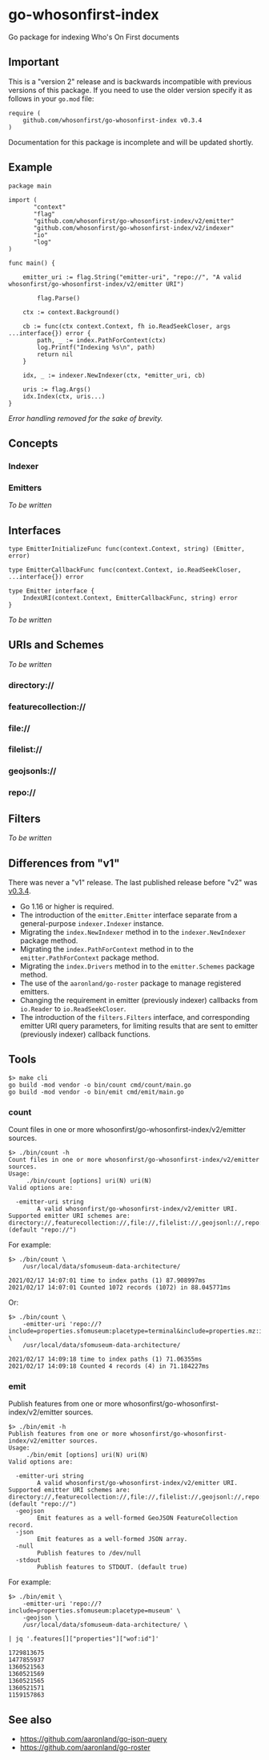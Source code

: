 # go-whosonfirst-index

Go package for indexing Who's On First documents

## Important

This is a "version 2" release and is backwards incompatible with previous versions of this package. If you need to use the older version specify it as follows in your `go.mod` file:

```
require (
	github.com/whosonfirst/go-whosonfirst-index v0.3.4
)
```

Documentation for this package is incomplete and will be updated shortly.

## Example

```
package main

import (
       "context"
       "flag"
       "github.com/whosonfirst/go-whosonfirst-index/v2/emitter"       
       "github.com/whosonfirst/go-whosonfirst-index/v2/indexer"
       "io"
       "log"
)

func main() {

	emitter_uri := flag.String("emitter-uri", "repo://", "A valid whosonfirst/go-whosonfirst-index/v2/emitter URI")
	
     	flag.Parse()

	ctx := context.Background()

	cb := func(ctx context.Context, fh io.ReadSeekCloser, args ...interface{}) error {
		path, _ := index.PathForContext(ctx)
		log.Printf("Indexing %s\n", path)
		return nil
	}

	idx, _ := indexer.NewIndexer(ctx, *emitter_uri, cb)

	uris := flag.Args()
	idx.Index(ctx, uris...)
}	
```

_Error handling removed for the sake of brevity._

## Concepts

### Indexer

### Emitters

_To be written_

## Interfaces

```
type EmitterInitializeFunc func(context.Context, string) (Emitter, error)

type EmitterCallbackFunc func(context.Context, io.ReadSeekCloser, ...interface{}) error

type Emitter interface {
	IndexURI(context.Context, EmitterCallbackFunc, string) error
}
```

_To be written_

## URIs and Schemes 

_To be written_

### directory://

### featurecollection://

### file://

### filelist://

### geojsonls://

### repo://

## Filters

_To be written_

## Differences from "v1"

There was never a "v1" release. The last published release before "v2" was [v0.3.4](https://github.com/whosonfirst/go-whosonfirst-index/releases/tag/v0.3.4).

* Go 1.16 or higher is required.
* The introduction of the `emitter.Emitter` interface separate from a general-purpose `indexer.Indexer` instance.
* Migrating the `index.NewIndexer` method in to the `indexer.NewIndexer` package method.
* Migrating the `index.PathForContext` method in to the `emitter.PathForContext` package method.
* Migrating the `index.Drivers` method in to the `emitter.Schemes` package method.
* The use of the `aaronland/go-roster` package to manage registered emitters.
* Changing the requirement in emitter (previously indexer) callbacks from `io.Reader` to `io.ReadSeekCloser`.
* The introduction of the `filters.Filters` interface, and corresponding emitter URI query parameters, for limiting results that are sent to emitter (previously indexer) callback functions.

## Tools

```
$> make cli
go build -mod vendor -o bin/count cmd/count/main.go
go build -mod vendor -o bin/emit cmd/emit/main.go
```

### count

Count files in one or more whosonfirst/go-whosonfirst-index/v2/emitter sources.

```
$> ./bin/count -h
Count files in one or more whosonfirst/go-whosonfirst-index/v2/emitter sources.
Usage:
	 ./bin/count [options] uri(N) uri(N)
Valid options are:

  -emitter-uri string
    	A valid whosonfirst/go-whosonfirst-index/v2/emitter URI. Supported emitter URI schemes are: directory://,featurecollection://,file://,filelist://,geojsonl://,repo:// (default "repo://")
```

For example:

```
$> ./bin/count \
	/usr/local/data/sfomuseum-data-architecture/

2021/02/17 14:07:01 time to index paths (1) 87.908997ms
2021/02/17 14:07:01 Counted 1072 records (1072) in 88.045771ms
```

Or:

```
$> ./bin/count \
	-emitter-uri 'repo://?include=properties.sfomuseum:placetype=terminal&include=properties.mz:is_current=1' \
	/usr/local/data/sfomuseum-data-architecture/
	
2021/02/17 14:09:18 time to index paths (1) 71.06355ms
2021/02/17 14:09:18 Counted 4 records (4) in 71.184227ms
```

### emit

Publish features from one or more whosonfirst/go-whosonfirst-index/v2/emitter sources.

```
$> ./bin/emit -h
Publish features from one or more whosonfirst/go-whosonfirst-index/v2/emitter sources.
Usage:
	 ./bin/emit [options] uri(N) uri(N)
Valid options are:

  -emitter-uri string
    	A valid whosonfirst/go-whosonfirst-index/v2/emitter URI. Supported emitter URI schemes are: directory://,featurecollection://,file://,filelist://,geojsonl://,repo:// (default "repo://")
  -geojson
    	Emit features as a well-formed GeoJSON FeatureCollection record.
  -json
    	Emit features as a well-formed JSON array.
  -null
    	Publish features to /dev/null
  -stdout
    	Publish features to STDOUT. (default true)
```

For example:

```
$> ./bin/emit \
	-emitter-uri 'repo://?include=properties.sfomuseum:placetype=museum' \
	-geojson \	
	/usr/local/data/sfomuseum-data-architecture/ \

| jq '.features[]["properties"]["wof:id"]'

1729813675
1477855937
1360521563
1360521569
1360521565
1360521571
1159157863
```

## See also

* https://github.com/aaronland/go-json-query
* https://github.com/aaronland/go-roster